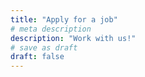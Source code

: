 ```yaml
---
title: "Apply for a job"
# meta description
description: "Work with us!"
# save as draft
draft: false
---
```

